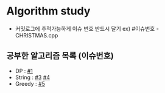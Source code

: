 # Algorithm study

- 커밋로그에 추적가능하게 이슈 번호 반드시 달기 ex) #이슈번호 - CHRISTMAS.cpp


## 공부한 알고리즘 목록 (이슈번호)
- DP : [#1][i1]
- String : [#3][i3] [#4][i4]
- Greedy : [#5][i5]

[i1]: https://github.com/fpdjsns/study-Algo/issues/1
[i3]: https://github.com/fpdjsns/study-Algo/issues/3
[i4]: https://github.com/fpdjsns/study-Algo/issues/4
[i5]: https://github.com/fpdjsns/study-Algo/issues/5
